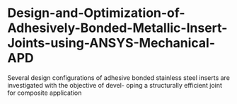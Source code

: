 # Design-and-Optimization-of-Adhesively-Bonded-Metallic-Insert-Joints-using-ANSYS-Mechanical-APD
Several design configurations of adhesive bonded stainless steel inserts are investigated with the objective of devel- oping a structurally efficient joint for composite application
